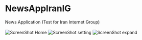 # NewsAppIranIG
News Application (Test for Iran Internet Group) <br/><br/>
![ScreenShot Home](https://github.com/mreram/NewsAppIranIG/blob/master/Feed.png=20x100 "ScreenShot Home"  )
![ScreenShot setting](https://github.com/mreram/NewsAppIranIG/blob/master/Settings.png=20x100 "ScreenShot setting")
![ScreenShot expand](https://github.com/mreram/NewsAppIranIG/blob/master/Feed%20extended.png=20x100 "ScreenShot expand")


